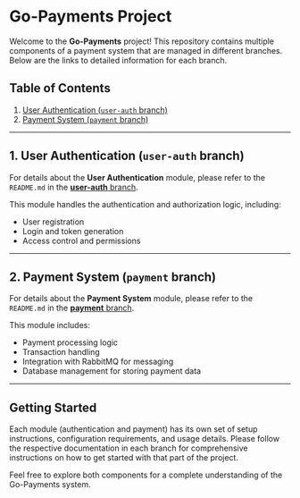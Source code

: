 # Go-Payments Project

Welcome to the **Go-Payments** project! This repository contains multiple components of a payment system that are managed in different branches. Below are the links to detailed information for each branch.

## Table of Contents

1. [User Authentication (`user-auth` branch)](#user-auth-branch)
2. [Payment System (`payment` branch)](#payment-branch)

---

## 1. User Authentication (`user-auth` branch)

For details about the **User Authentication** module, please refer to the `README.md` in the [**user-auth** branch](https://github.com/Suvrat1629/Go-payments/blob/user-auth/README.md).

This module handles the authentication and authorization logic, including:

- User registration
- Login and token generation
- Access control and permissions

---

## 2. Payment System (`payment` branch)

For details about the **Payment System** module, please refer to the `README.md` in the [**payment** branch](https://github.com/Suvrat1629/Go-payments/blob/payment/README.md).

This module includes:

- Payment processing logic
- Transaction handling
- Integration with RabbitMQ for messaging
- Database management for storing payment data

---

## Getting Started

Each module (authentication and payment) has its own set of setup instructions, configuration requirements, and usage details. Please follow the respective documentation in each branch for comprehensive instructions on how to get started with that part of the project.

Feel free to explore both components for a complete understanding of the Go-Payments system.
